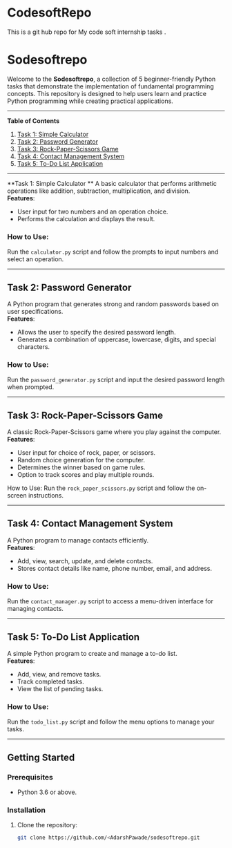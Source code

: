 # CodesoftRepo
This is a git hub repo for My code soft internship tasks .
# Sodesoftrepo

Welcome to the **Sodesoftrepo**, a collection of 5 beginner-friendly Python tasks that demonstrate the implementation of fundamental programming concepts. This repository is designed to help users learn and practice Python programming while creating practical applications.

---

**Table of Contents**

1. [Task 1: Simple Calculator](#task-1-simple-calculator)
2. [Task 2: Password Generator](#task-2-password-generator)
3. [Task 3: Rock-Paper-Scissors Game](#task-3-rock-paper-scissors-game)
4. [Task 4: Contact Management System](#task-4-contact-management-system)
5. [Task 5: To-Do List Application](#task-5-to-do-list-application)

---

**Task 1: Simple Calculator
**
A basic calculator that performs arithmetic operations like addition, subtraction, multiplication, and division.  
**Features**:
- User input for two numbers and an operation choice.
- Performs the calculation and displays the result.

### How to Use:
Run the `calculator.py` script and follow the prompts to input numbers and select an operation.

---

## Task 2: Password Generator

A Python program that generates strong and random passwords based on user specifications.  
**Features**:
- Allows the user to specify the desired password length.
- Generates a combination of uppercase, lowercase, digits, and special characters.

### How to Use:
Run the `password_generator.py` script and input the desired password length when prompted.

---

## Task 3: Rock-Paper-Scissors Game

A classic Rock-Paper-Scissors game where you play against the computer.  
**Features**:
- User input for choice of rock, paper, or scissors.
- Random choice generation for the computer.
- Determines the winner based on game rules.
- Option to track scores and play multiple rounds.

 How to Use:
Run the `rock_paper_scissors.py` script and follow the on-screen instructions.

---

## Task 4: Contact Management System

A Python program to manage contacts efficiently.  
**Features**:
- Add, view, search, update, and delete contacts.
- Stores contact details like name, phone number, email, and address.

### How to Use:
Run the `contact_manager.py` script to access a menu-driven interface for managing contacts.

---

## Task 5: To-Do List Application

A simple Python program to create and manage a to-do list.  
**Features**:
- Add, view, and remove tasks.
- Track completed tasks.
- View the list of pending tasks.

### How to Use:
Run the `todo_list.py` script and follow the menu options to manage your tasks.

---

## Getting Started

### Prerequisites
- Python 3.6 or above.

### Installation
1. Clone the repository:
   ```bash
   git clone https://github.com/<AdarshPawade/sodesoftrepo.git
